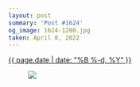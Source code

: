 ```yaml
---
layout: post
summary: 'Post #1624'
og_image: 1624-1280.jpg
taken: April 8, 2022
---
```


<div class="post">
 <time>
  <a href="/1624">
   {{ page.date | date: "%B %-d, %Y" }}
  </a>
 </time>
 <a href="/1624">
  <figure data-taken="4/8/2022">
   <img sizes="(min-width: 700px) 50vw, calc(100vw - 2rem)" src="{{ site.assets_url }}/1624-640.jpg" srcset="{{ site.assets_url }}/1624-320.jpg 320w, {{ site.assets_url }}/1624-640.jpg 640w, {{ site.assets_url }}/1624-960.jpg 960w, {{ site.assets_url }}/1624-1280.jpg 1280w"/>
  </figure>
 </a>
</div>
